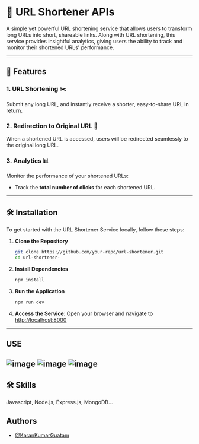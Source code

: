 # 🔗 URL Shortener APIs

A simple yet powerful URL shortening service that allows users to transform long URLs into short, shareable links. Along with URL shortening, this service provides insightful analytics, giving users the ability to track and monitor their shortened URLs' performance.

---

## 🚀 Features

### 1. URL Shortening ✂️

Submit any long URL, and instantly receive a shorter, easy-to-share URL in return.

### 2. Redirection to Original URL 🔁

When a shortened URL is accessed, users will be redirected seamlessly to the original long URL.

### 3. Analytics 📊

Monitor the performance of your shortened URLs:

- Track the **total number of clicks** for each shortened URL.

---

## 🛠️ Installation

To get started with the URL Shortener Service locally, follow these steps:

1. **Clone the Repository**
   ```bash
   git clone https://github.com/your-repo/url-shortener.git
   cd url-shortener-
   ```
2. **Install Dependencies**
   ```bash
   npm install
   ```
3. **Run the Application**
   ```bash
   npm run dev
   ```
4. **Access the Service**: Open your browser and navigate to
   [ http://localhost:8000](http://localhost:8000)

---

## USE
![image](https://github.com/user-attachments/assets/b9346076-ec0a-4a8a-a660-883ee08db1ac)
![image](https://github.com/user-attachments/assets/2b7944bd-4f8c-4bc1-812f-9decf97d5c17)
![image](https://github.com/user-attachments/assets/79f5724f-8910-45d6-a022-9e6e4bfc5bac)
---


## 🛠 Skills
Javascript, Node.js, Express.js, MongoDB...

## Authors
- [@KaranKumarGuatam](https://github.com/karanGautam-dev)



